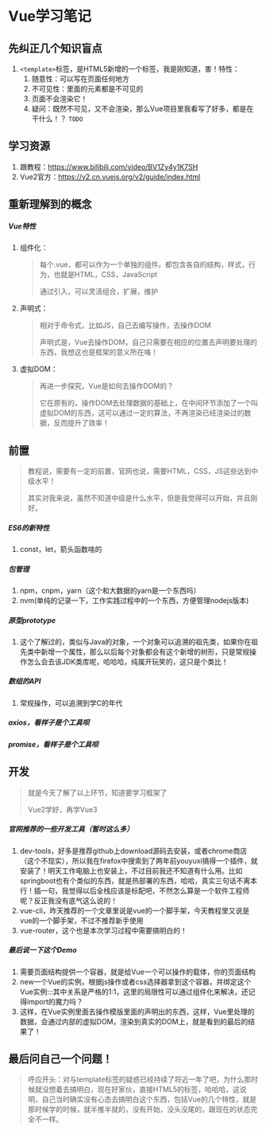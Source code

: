 # Vue学习笔记
## 先纠正几个知识盲点
1. ``<template>``标签，是HTML5新增的一个标签，我是刚知道，害！特性：
   1. 随意性：可以写在页面任何地方
   2. 不可见性：里面的元素都是不可见的
   3. 页面不会渲染它！
   4. 疑问：既然不可见，又不会渲染，那么Vue项目里我看写了好多，都是在干什么！？ `TODO`

## 学习资源
1. 跟教程：https://www.bilibili.com/video/BV1Zy4y1K7SH
2. Vue2官方：https://v2.cn.vuejs.org/v2/guide/index.html

## 重新理解到的概念
##### Vue特性
1. 组件化：
   > 每个.vue，都可以作为一个单独的组件。都包含各自的结构，样式，行为，也就是HTML，CSS，JavaScript
   > 
   > 通过引入，可以灵活组合，扩展，维护
2. 声明式：
   > 相对于命令式，比如JS，自己去编写操作，去操作DOM
   >
   > 声明式是，Vue去操作DOM，自己只需要在相应的位置去声明要处理的东西，我想这也是框架的意义所在咯！
3. 虚拟DOM：
   > 再进一步探究，Vue是如何去操作DOM的？
   > 
   > 它在原有的，操作DOM去处理数据的基础上，在中间环节添加了一个叫虚拟DOM的东西，这可以通过一定的算法，不再渲染已经渲染过的数据，反而提升了效率！ 

## 前置
> 教程说，需要有一定的前置，官网也说，需要HTML，CSS，JS这些达到中级水平！
> 
> 其实对我来说，虽然不知道中级是什么水平，但是我觉得可以开始，并且刚好。

##### ES6的新特性
1. const，let，箭头函数啥的
##### 包管理
1. npm，cnpm，yarn（这个和大数据的yarn是一个东西吗）
2. nvm(单纯的记录一下，工作实践过程中的一个东西，方便管理nodejs版本)
##### 原型prototype
1. 这个了解过的，类似与Java的对象，一个对象可以追溯的祖先类，如果你在祖先类中新增一个属性，那么以后每个对象都会有这个新增的树形，只是常规操作怎么会去该JDK类库呢，哈哈哈，纯属开玩笑的，这只是个类比！
##### 数组的API
1. 常规操作，可以追溯到学C的年代
##### axios，看样子是个工具呗
##### promise，看样子是个工具呗

## 开发
> 就是今天了解了以上环节，知道要学习框架了
> 
> Vue2学好，再学Vue3
##### 官网推荐的一些开发工具（暂时这么多）
1. dev-tools，好多是推荐github上download源码去安装，或者chrome商店（这个不现实），所以我在firefox中搜索到了两年前youyuxi搞得一个插件，就安装了！明天工作电脑上也安装上，不过目前我还不知道有什么用。比如springboot也有个类似的东西，就是热部署的东西，哈哈，真实三句话不离本行！插一句，我觉得以后全栈应该是标配吧，不然怎么算是一个软件工程师呢？反正我没有底气这么说的！
2. vue-cli，昨天推荐的一个文章里说是vue的一个脚手架，今天教程里又说是vue的一个脚手架，不过不推荐新手使用
3. vue-router，这个也是本次学习过程中需要搞明白的！

##### 最后说一下这个Demo
1. 需要页面结构提供一个容器，就是给Vue一个可以操作的载体，你的页面结构
2. new一个Vue的实例，根据js操作或者css选择器拿到这个容器，并绑定这个Vue实例:::其中关系是严格的1:1，这里的局限性可以通过组件化来解决，还记得import的魔力吗？
3. 这样，在Vue实例里面去操作模版里面的声明出的东西，这样，Vue里处理的数据，会通过内部的虚拟DOM，渲染到真实的DOM上，就是看到的最后的结果了！

## 最后问自己一个问题！
> 呼应开头：对与template标签的疑惑已经持续了将近一年了吧，为什么那时候就没想着去搞明白，现在好家伙，直接HTML5的标签，哈哈哈，这说明，自己当时确实没有心态去搞明白这个东西，包括Vue的几个特性，就是那时候学的时候，就半推半就的，没有开始，没头没尾的，跟现在的状态完全不一样。